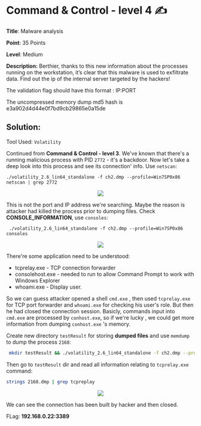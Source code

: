 # Command & Control - level 4 ✍

**Title**: Malware analysis

**Point**: 35 Points

**Level**: Medium

**Description:** Berthier, thanks to this new information about the processes running on the workstation, it’s clear that this malware is used to exfiltrate data. Find out the ip of the internal server targeted by the hackers!

The validation flag should have this format : IP:PORT

The uncompressed memory dump md5 hash is e3a902d4d44e0f7bd9cb29865e0a15de

## Solution:

Tool Used: `Volatility`

Continued from **Command & Control - level 3**. We've known that there's a running malicious process with PID `2772` - it's a backdoor. Now let's take a deep look into this process and see its connection' info. Use `netscan`:

```
./volatility_2.6_lin64_standalone -f ch2.dmp --profile=Win7SP0x86 netscan | grep 2772
```

<p align="center"><img src="https://user-images.githubusercontent.com/48288606/160743498-72c4c94a-283d-4c80-b883-872c2a541ae0.png"> </p>

This is not the port and IP address we're searching. Maybe the reason is attacker had killed the process prior to dumping files. Check **CONSOLE_INFORMATION**, use `consoles`:

```
 ./volatility_2.6_lin64_standalone -f ch2.dmp --profile=Win7SP0x86 consoles 
```

<p align="center"><img src="https://user-images.githubusercontent.com/48288606/160744691-f54cb3e2-caff-45f0-ae83-b3fd94bedcec.png"> </p>

There're some application need to be understood:
- tcprelay.exe - TCP connection forwarder
- consolehost.exe - needed to run to allow Command Prompt to work with Windows Explorer
- whoami.exe - Display user.

So we can guess attacker opened a shell `cmd.exe` , then used `tcprelay.exe` for TCP port forwarder and `whoami.exe` for checking his user's role. But then he had closed the connection session. Basicly, commands input into `cmd.exe` are processed by `conhost.exe`, so if we're lucky , we could get more information from dumping `conhost.exe` 's memory.

Create new directory `testResult` for storing **dumped files** and use `memdump` to dump the process `2168`:

```bash
 mkdir testResult && ./volatility_2.6_lin64_standalone -f ch2.dmp --profile=Win7SP0x86 memdump -p 2772 -D testResult
```
Then go to `testResult` dir and read all information relating to `tcprelay.exe` command:

```bash
strings 2168.dmp | grep tcpreplay
```

<p align="center"><img src="https://user-images.githubusercontent.com/48288606/160811558-f814eaa7-ee28-4892-a7fd-5054bbc2a638.png"> </p>

We can see the connection has been built by hacker and then closed.



FLag: **192.168.0.22:3389**
